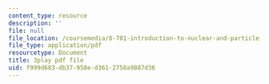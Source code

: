 ```yaml
---
content_type: resource
description: ''
file: null
file_location: /coursemedia/8-701-introduction-to-nuclear-and-particle-physics-fall-2020/f999d683db37958ed3612758a9887d36_b5DKpnHXuUU.pdf
file_type: application/pdf
resourcetype: Document
title: 3play pdf file
uid: f999d683-db37-958e-d361-2758a9887d36
---
```

